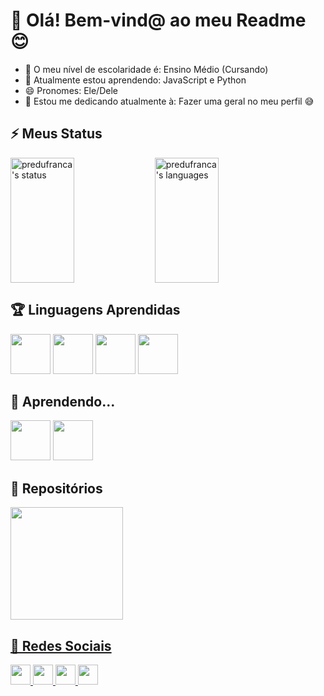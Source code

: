 # 📜 Olá! Bem-vind@ ao meu Readme 😊

- 🎒 O meu nível de escolaridade é: Ensino Médio (Cursando) 
- 🌱 Atualmente estou aprendendo: JavaScript e Python
- 😄 Pronomes: Ele/Dele
- 📖 Estou me dedicando atualmente à: Fazer uma geral no meu perfil 😅

## ⚡ Meus Status 
<div style="display: flexbox; width: 100%">
  <img align="top" width="45%" height="200em" src="https://github-readme-stats.vercel.app/api?username=predufranca&show_icons=true&count_private=true&theme=outrun&border_color=FE19FE" alt="predufranca's status">
  <img align="top" width="45%" height="200em" src="https://github-readme-stats.vercel.app/api/top-langs/?username=predufranca&layout=compact&theme=outrun&border_color=FE19FE" alt="predufranca's languages">
</div>

## 🏆 Linguagens Aprendidas 
<div style="display: flexbox; justify-content: space-around;">
  <img height="64" src='https://cdn.jsdelivr.net/gh/devicons/devicon/icons/html5/html5-original.svg'/>
  <img height="64" src='https://cdn.jsdelivr.net/gh/devicons/devicon/icons/css3/css3-original.svg'/>
  <img height="64" src='https://cdn.jsdelivr.net/gh/devicons/devicon/icons/bootstrap/bootstrap-original.svg'/>
  <img height="64" src="https://cdn.jsdelivr.net/gh/devicons/devicon/icons/tailwindcss/tailwindcss-plain.svg" />
</div>

## 📌 Aprendendo...
<div style="display:flexbox; justify-content: space-around;">
  <img height="64" src='https://cdn.jsdelivr.net/gh/devicons/devicon/icons/javascript/javascript-original.svg'>
  <img height="64" src="https://cdn.jsdelivr.net/gh/devicons/devicon/icons/python/python-original.svg">
</div>

## 📂 Repositórios
<div class="display:flebox">
  <a href="https://github.com/predufranca/Portfolio">
  <img align="top" height="180em" src="https://github-readme-stats.vercel.app/api/pin/?username=predufranca&repo=Portfolio&theme=outrun&border_color=FE19FE">
</div>

## 📡 Redes Sociais

<div style="display:flexbox">
  <!-- Whatsapp -->
  <a href="https://wa.me/5511978845917">
  <img height="32" src="https://img.shields.io/badge/WhatsApp-25D366?style=for-the-badge&logo=whatsapp&logoColor=white">
  <!-- Discord -->
  <a href="https://discordapp.com/users/383983497251127297/">
  <img height="32" src="https://img.shields.io/badge/Discord-7289DA?style=for-the-badge&logo=discord&logoColor=white">
  <!-- Instagram -->
  <a href="https://www.instagram.com/pedrofranca_br/">
  <img height="32" src="https://img.shields.io/badge/Instagram-E4405F?style=for-the-badge&logo=instagram&logoColor=white">
  <!-- Gmail -->
  <a href="https://mail.google.com/mail/u/?authuser=fpedroluis2004@gmail.com">
  <img height="32" src="https://img.shields.io/badge/Gmail-D14836?style=for-the-badge&logo=gmail&logoColor=white">
</div>

